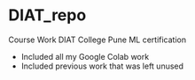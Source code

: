 # DIAT_repo
Course Work DIAT College Pune ML certification 
- Included all my Google Colab work
- Included previous work that was left unused 
